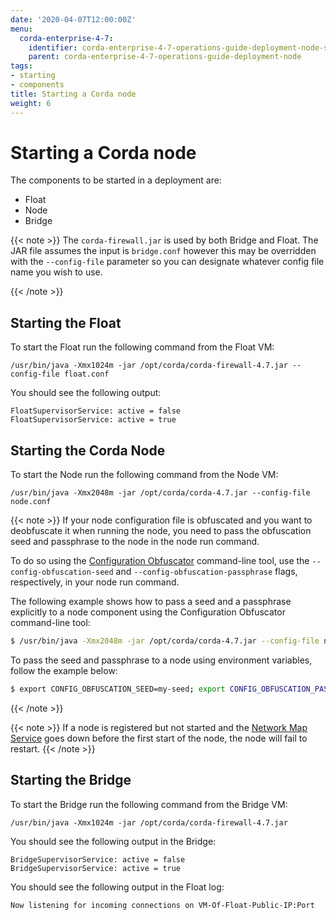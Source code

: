 ```yaml
---
date: '2020-04-07T12:00:00Z'
menu:
  corda-enterprise-4-7:
    identifier: corda-enterprise-4-7-operations-guide-deployment-node-starting
    parent: corda-enterprise-4-7-operations-guide-deployment-node
tags:
- starting
- components
title: Starting a Corda node
weight: 6
---
```



# Starting a Corda node

The components to be started in a deployment are:


* Float
* Node
* Bridge

{{< note >}}
The `corda-firewall.jar` is used by both Bridge and Float. The JAR file  assumes the input is `bridge.conf` however this may be overridden with the `--config-file` parameter so you can designate whatever config file name you wish to use.

{{< /note >}}

## Starting the Float

To start the Float run the following command from the Float VM:

`/usr/bin/java -Xmx1024m -jar /opt/corda/corda-firewall-4.7.jar --config-file float.conf`

You should see the following output:

```shell
FloatSupervisorService: active = false
FloatSupervisorService: active = true
```


## Starting the Corda Node

To start the Node run the following command from the Node VM:

`/usr/bin/java -Xmx2048m -jar /opt/corda/corda-4.7.jar --config-file node.conf`

{{< note >}}
If your node configuration file is obfuscated and you want to deobfuscate it when running the node, you need to pass the obfuscation seed and passphrase to the node in the node run command.

To do so using the [Configuration Obfuscator](../../tools-config-obfuscator.md/) command-line tool, use the `--config-obfuscation-seed` and `--config-obfuscation-passphrase` flags, respectively, in your node run command.

The following example shows how to pass a seed and a passphrase explicitly to a node component using the Configuration Obfuscator command-line tool:

```bash
$ /usr/bin/java -Xmx2048m -jar /opt/corda/corda-4.7.jar --config-file node.conf --config-obfuscation-seed my-seed --config-obfuscation-passphrase my-passphrase

```

To pass the seed and passphrase to a node using environment variables, follow the example below:

```bash
$ export CONFIG_OBFUSCATION_SEED=my-seed; export CONFIG_OBFUSCATION_PASSPHRASE=my-passphrase; /usr/bin/java -Xmx2048m -jar /opt/corda/corda-4.7.jar --config-file node.conf
```
{{< /note >}}

{{< note >}}
If a node is registered but not started and the [Network Map Service](../../../../cenm/1.5/network-map.html#network-map-service) goes down before the first start of the node, the node will fail to restart.
{{< /note >}}


## Starting the Bridge

To start the Bridge run the following command from the Bridge VM:

`/usr/bin/java -Xmx1024m -jar /opt/corda/corda-firewall-4.7.jar`

You should see the following output in the Bridge:

```shell
BridgeSupervisorService: active = false
BridgeSupervisorService: active = true
```


You should see the following output in the Float log:

```shell
Now listening for incoming connections on VM-Of-Float-Public-IP:Port
```
